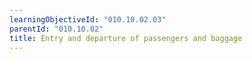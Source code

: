 ```yaml
---
learningObjectiveId: "010.10.02.03"
parentId: "010.10.02"
title: Entry and departure of passengers and baggage
---
```


